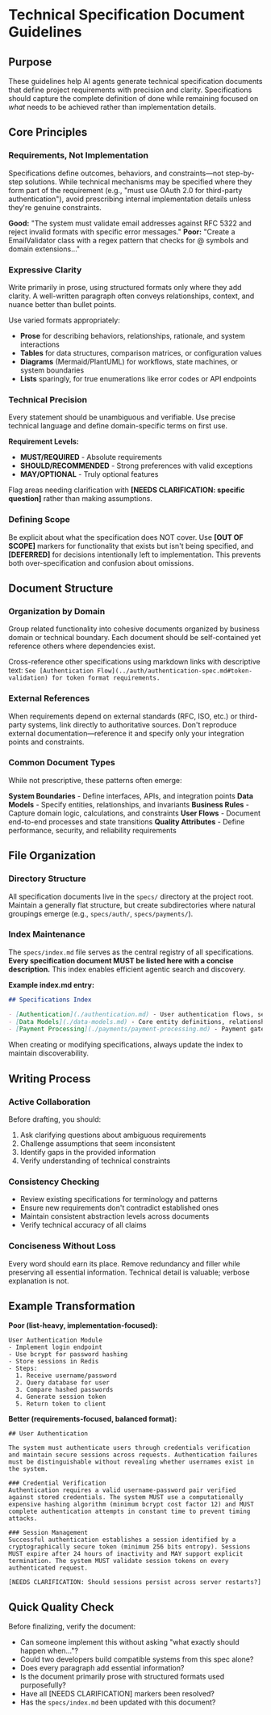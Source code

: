 # Technical Specification Document Guidelines

## Purpose

These guidelines help AI agents generate technical specification documents that define project requirements with precision and clarity. Specifications should capture the complete definition of done while remaining focused on *what* needs to be achieved rather than implementation details.

## Core Principles

### Requirements, Not Implementation

Specifications define outcomes, behaviors, and constraints—not step-by-step solutions. While technical mechanisms may be specified where they form part of the requirement (e.g., "must use OAuth 2.0 for third-party authentication"), avoid prescribing internal implementation details unless they're genuine constraints.

**Good:** "The system must validate email addresses against RFC 5322 and reject invalid formats with specific error messages."
**Poor:** "Create a EmailValidator class with a regex pattern that checks for @ symbols and domain extensions…"

### Expressive Clarity

Write primarily in prose, using structured formats only where they add clarity. A well-written paragraph often conveys relationships, context, and nuance better than bullet points.

Use varied formats appropriately:

- **Prose** for describing behaviors, relationships, rationale, and system interactions
- **Tables** for data structures, comparison matrices, or configuration values
- **Diagrams** (Mermaid/PlantUML) for workflows, state machines, or system boundaries
- **Lists** sparingly, for true enumerations like error codes or API endpoints

### Technical Precision

Every statement should be unambiguous and verifiable. Use precise technical language and define domain-specific terms on first use.

**Requirement Levels:**

- **MUST/REQUIRED** - Absolute requirements
- **SHOULD/RECOMMENDED** - Strong preferences with valid exceptions
- **MAY/OPTIONAL** - Truly optional features

Flag areas needing clarification with **[NEEDS CLARIFICATION: specific question]** rather than making assumptions.

### Defining Scope

Be explicit about what the specification does NOT cover. Use **[OUT OF SCOPE]** markers for functionality that exists but isn't being specified, and **[DEFERRED]** for decisions intentionally left to implementation. This prevents both over-specification and confusion about omissions.

## Document Structure

### Organization by Domain

Group related functionality into cohesive documents organized by business domain or technical boundary. Each document should be self-contained yet reference others where dependencies exist.

Cross-reference other specifications using markdown links with descriptive text:
`See [Authentication Flow](../auth/authentication-spec.md#token-validation) for token format requirements.`

### External References

When requirements depend on external standards (RFC, ISO, etc.) or third-party systems, link directly to authoritative sources. Don't reproduce external documentation—reference it and specify only your integration points and constraints.

### Common Document Types

While not prescriptive, these patterns often emerge:

**System Boundaries** - Define interfaces, APIs, and integration points
**Data Models** - Specify entities, relationships, and invariants
**Business Rules** - Capture domain logic, calculations, and constraints
**User Flows** - Document end-to-end processes and state transitions
**Quality Attributes** - Define performance, security, and reliability requirements

## File Organization

### Directory Structure

All specification documents live in the `specs/` directory at the project root. Maintain a generally flat structure, but create subdirectories where natural groupings emerge (e.g., `specs/auth/`, `specs/payments/`).

### Index Maintenance

The `specs/index.md` file serves as the central registry of all specifications. **Every specification document MUST be listed here with a concise description.** This index enables efficient agentic search and discovery.

**Example index.md entry:**

```markdown
## Specifications Index

- [Authentication](./authentication.md) - User authentication flows, session management, and credential requirements
- [Data Models](./data-models.md) - Core entity definitions, relationships, and data invariants
- [Payment Processing](./payments/payment-processing.md) - Payment gateway integration, transaction handling, and reconciliation rules
```

When creating or modifying specifications, always update the index to maintain discoverability.

## Writing Process

### Active Collaboration

Before drafting, you should:

1. Ask clarifying questions about ambiguous requirements
1. Challenge assumptions that seem inconsistent
1. Identify gaps in the provided information
1. Verify understanding of technical constraints

### Consistency Checking

- Review existing specifications for terminology and patterns
- Ensure new requirements don't contradict established ones
- Maintain consistent abstraction levels across documents
- Verify technical accuracy of all claims

### Conciseness Without Loss

Every word should earn its place. Remove redundancy and filler while preserving all essential information. Technical detail is valuable; verbose explanation is not.

## Example Transformation

**Poor (list-heavy, implementation-focused):**

```
User Authentication Module
- Implement login endpoint
- Use bcrypt for password hashing
- Store sessions in Redis
- Steps:
  1. Receive username/password
  2. Query database for user
  3. Compare hashed passwords
  4. Generate session token
  5. Return token to client
```

**Better (requirements-focused, balanced format):**

```
## User Authentication

The system must authenticate users through credentials verification and maintain secure sessions across requests. Authentication failures must be distinguishable without revealing whether usernames exist in the system.

### Credential Verification
Authentication requires a valid username-password pair verified against stored credentials. The system MUST use a computationally expensive hashing algorithm (minimum bcrypt cost factor 12) and MUST complete authentication attempts in constant time to prevent timing attacks.

### Session Management
Successful authentication establishes a session identified by a cryptographically secure token (minimum 256 bits entropy). Sessions MUST expire after 24 hours of inactivity and MAY support explicit termination. The system MUST validate session tokens on every authenticated request.

[NEEDS CLARIFICATION: Should sessions persist across server restarts?]
```

## Quick Quality Check

Before finalizing, verify the document:

- Can someone implement this without asking "what exactly should happen when…"?
- Could two developers build compatible systems from this spec alone?
- Does every paragraph add essential information?
- Is the document primarily prose with structured formats used purposefully?
- Have all [NEEDS CLARIFICATION] markers been resolved?
- Has the `specs/index.md` been updated with this document?
